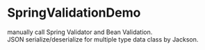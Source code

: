 # SpringValidationDemo
manually call Spring Validator and Bean Validation.<br/>
JSON serialize/deserialize for multiple type data class by Jackson.
